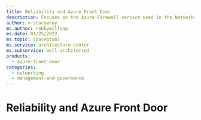 ```yaml
---
title: Reliability and Azure Front Door
description: Focuses on the Azure Firewall service used in the Networking solution to provide best-practice and configuration recommendations related to Reliability.
author: v-stacywray
ms.author: robbymillsap
ms.date: 01/25/2022
ms.topic: conceptual
ms.service: architecture-center
ms.subservice: well-architected
products:
  - azure-front-door
categories:
  - networking
  - management-and-governance
---
```


# Reliability and Azure Front Door